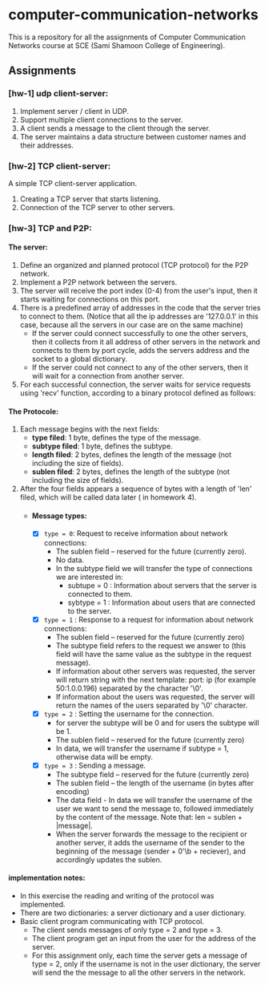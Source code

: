 # computer-communication-networks

This is a repository for all the assignments of Computer Communication Networks course at SCE (Sami Shamoon College of
Engineering).

## Assignments

### [hw-1] udp client-server:

1. Implement server / client in UDP.
2. Support multiple client connections to the server.
3. A client sends a message to the client through the server.
4. The server maintains a data structure between customer names and their addresses.

### [hw-2] TCP client-server:

A simple TCP client-server application.

1. Creating a TCP server that starts listening.
2. Connection of the TCP server to other servers.

### [hw-3] TCP and P2P:

#### The server:

1. Define an organized and planned protocol (TCP protocol) for the P2P network.
2. Implement a P2P network between the servers.
3. The server will receive the port index (0-4) from the user's input, then it starts waiting for connections on this
   port.
4. There is a predefined array of addresses in the code that the server tries to connect to them. (Notice that all the
   ip addresses are '127.0.0.1' in this case, because all the servers in our case are on the same machine)
    - If the server could connect successfully to one the other servers, then it collects from it all address of other
      servers in the network and connects to them by port cycle, adds the servers address and the socket to a global
      dictionary.
    - If the server could not connect to any of the other servers, then it will wait for a connection from another
      server.
5. For each successful connection, the server waits for service requests using 'recv' function, according to a binary
   protocol defined as follows:

#### The Protocole:

1. Each message begins with the next fields:
    - **type filed**: 1 byte, defines the type of the message.
    - **subtype filed**: 1 byte, defines the subtype.
    - **length filed**: 2 bytes, defines the length of the message (not including the size of fields).
    - **sublen filed**: 2 bytes, defines the length of the subtype (not including the size of fields).
2. After the four fields appears a sequence of bytes with a length of 'len' filed, which will be called data later (
   in homework 4).
    - #### Message types:
        - [X] ``` type = 0 ```: Request to receive information about network connections:
            - The sublen field – reserved for the future (currently zero).
            - No data.
            - In the subtype field we will transfer the type of connections we are interested in:
                - subtupe = 0 :  Information about servers that the server is connected to them.
                - sybtype = 1 : Information about users that are connected to the server.
        - [X] ```type = 1``` : Response to a request for information about network connections:
            - The sublen field – reserved for the future (currently zero)
            - The subtype field refers to the request we answer to (this field will have the same value as the
              subtype in
              the request message).
            - If information about other servers was requested, the server will return string with the next
              template: port:
              ip (for example 50:1.0.0.196) separated by the character '\0'.
            - If information about the users was requested, the server will return the names of the users
              separated by '\0'
              character.
        - [X] ```type = 2``` : Setting the username for the connection.
            - for server the subtype will be 0 and for users the subtype will be 1.
            - The sublen field – reserved for the future (currently zero)
            - In data, we will transfer the username if subtype = 1, otherwise data will be empty.
        - [X] ```type = 3``` : Sending a message.
            - The subtype field – reserved for the future (currently zero)
            - The sublen field – the length of the username (in bytes after encoding)
            - The data field - In data we will transfer the username of the user we want to send the message to,
              followed immediately by the content of the message. Note that: len = sublen + |message|.
            - When the server forwards the message to the recipient or another server, it adds the username of the
              sender to the beginning of the message (sender + 0'\b + reciever), and accordingly updates the sublen.

#### implementation notes:

- In this exercise the reading and writing of the protocol was implemented.
- There are two dictionaries: a server dictionary and a user dictionary.
- Basic client program communicating with TCP protocol.
    - The client sends messages of only type = 2 and type = 3.
    - The client program get an input from the user for the address of the server.
    - For this assignment only, each time the server gets a message of type = 2, only if the username is not in the
      user dictionary, the server will send the the message to all the other servers in the network.

